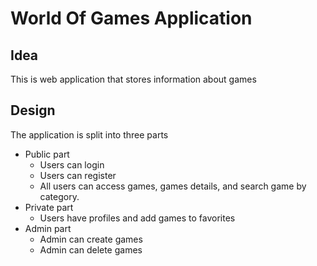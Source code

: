 # World Of Games Application

## Idea 
This is web application that stores information about games

## Design 
The application is split into three parts

* Public part
	* Users can login
	* Users can register
	* All users can access games, games details, and search game by category.
* Private part 
	* Users have profiles and add games to favorites
* Admin part
	* Admin can create games
	* Admin can delete games
	